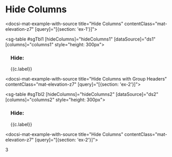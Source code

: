 # Hide Columns

<docsi-mat-example-with-source title="Hide Columns" contentClass="mat-elevation-z7" [query]="[{section: 'ex-1'}]">
  <!--@sac-example:ex-1-->
  <sg-table #sgTbl1 [hideColumns]="hideColumns1" [dataSource]="ds1" [columns]="columns1" style="height: 300px"></sg-table>
  <div fxLayout="row" fxLayoutAlign="start center" fxLayoutGap="16px" style="margin: 8px 16px">
    <h3>Hide: </h3>
    <mat-button-toggle-group multiple>
      <mat-button-toggle *ngFor="let c of sgTbl1._store.allTable"
                        color="primary"
                        [value]="c" [checked]="hideColumns1.indexOf(c.id) > -1"
                        (change)="toggleColumn(hideColumns1, c.id)">{{c.label}}</mat-button-toggle>
    </mat-button-toggle-group>
  </div>
  <!--@sac-example:ex-1-->
</docsi-mat-example-with-source>

<docsi-mat-example-with-source title="Hide Columns with Group Headers" contentClass="mat-elevation-z7" [query]="[{section: 'ex-2'}]">
  <!--@sac-example:ex-2-->
  <sg-table #sgTbl2 [hideColumns]="hideColumns2" [dataSource]="ds2" [columns]="columns2" style="height: 300px"></sg-table>
  <div fxLayout="row" fxLayoutAlign="start center" fxLayoutGap="16px" style="margin: 8px 16px">
    <h3>Hide: </h3>
    <mat-button-toggle-group multiple>
      <mat-button-toggle *ngFor="let c of sgTbl2._store.allTable"
                        color="primary"
                        [value]="c" [checked]="hideColumns2.indexOf(c.id) > -1"
                        (change)="toggleColumn(hideColumns2, c.id)">{{c.label}}</mat-button-toggle>
    </mat-button-toggle-group>
  </div>
  <!--@sac-example:ex-2-->
</docsi-mat-example-with-source>

<docsi-mat-example-with-source title="Hide Columns" contentClass="mat-elevation-z7" [query]="[{section: 'ex-2'}]">
  <!--@sac-example:ex-3-->
  3
  <!--@sac-example:ex-3-->
</docsi-mat-example-with-source>
